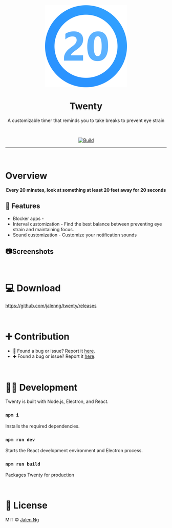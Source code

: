 <div align="center">
  
  <img src="icon.png" width="256" height="256">
  
  <h1> Twenty </h1>

  A customizable timer that reminds you to take breaks to prevent eye strain
  
  <br>
  
  [![Build](https://github.com/jalenng/twenty/actions/workflows/build.yml/badge.svg)](https://github.com/jalenng/twenty/actions/workflows/build.yml)
  
</div>

---

<br/>

# Overview

<div align="center"> 
  <b> Every 20 minutes, look at something at least 20 feet away for 20 seconds </b>
</div>


## 🌟 Features
* Blocker apps - 
* Interval customization - Find the best balance between preventing eye strain and maintaining focus.
* Sound customization - Customize your notification sounds

## 📷Screenshots

<!-- TODO: implement -->
<br/>


# 💻 Download

https://github.com/jalenng/twenty/releases

<br/>

# ➕ Contribution

* 🐞 Found a bug or issue? Report it [here](https://github.com/jalenng/twenty/issues/new).
* ➕ Found a bug or issue? Report it [here](https://github.com/jalenng/twenty/issues/new).

<br/>

# 👨‍💻 Development

Twenty is built with Node.js, Electron, and React.

### `npm i`
Installs the required dependencies.

### `npm run dev`
Starts the React development environment and Electron process.

### `npm run build`
Packages Twenty for production

<br/>

# 📃 License

MIT © [Jalen Ng](https://jalenng.github.io)
